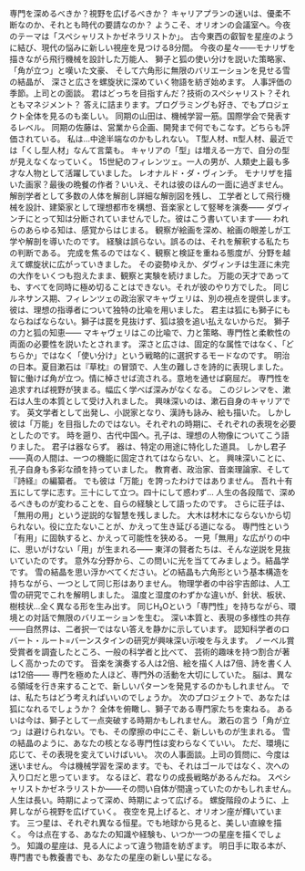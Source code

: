 専門を深めるべきか？視野を広げるべきか？
キャリアプランの迷いは、優柔不断なのか、それとも時代の要請なのか？
ようこそ、オリオンの会議室へ。今夜のテーマは「スペシャリストかゼネラリストか」。
古今東西の叡智を星座のように結び、現代の悩みに新しい視座を見つける8分間。
今夜の星々——モナリザを描きながら飛行機械を設計した万能人、
獅子と狐の使い分けを説いた策略家、「角が立つ」と嘆いた文豪、
そして六角形に無限のバリエーションを見せる雪の結晶が、
深さと広さを螺旋状に深めていく物語を紡ぎ始めます。
人事評価の季節。上司との面談。
君はどっちを目指すんだ？技術のスペシャリスト？それともマネジメント？
答えに詰まります。プログラミングも好き、でもプロジェクト全体を見るのも楽しい。
同期の山田は、機械学習一筋。国際学会で発表するレベル。
同期の佐藤は、営業から企画、開発まで何でもこなす。どちらも評価されている。
私は...中途半端なのかもしれない。
T型人材、π型人材、最近では「くし型人材」なんて言葉も。
キャリアの「型」は増える一方で、自分の型が見えなくなっていく。
15世紀のフィレンツェ。一人の男が、人類史上最も多才な人物として活躍していました。
レオナルド・ダ・ヴィンチ。
モナリザを描いた画家？最後の晩餐の作者？いいえ、それは彼のほんの一面に過ぎません。
解剖学者として多数の人体を解剖し詳細な解剖図を残し、
工学者として飛行機械を設計、建築家として理想都市を構想、音楽家として竪琴を演奏——
ダヴィンチにとって知は分断されていませんでした。彼はこう書いています——
われらのあらゆる知は、感覚からはじまる。
観察が絵画を深め、絵画の眼差しが工学や解剖を導いたのです。
経験は誤らない。誤るのは、それを解釈する私たちの判断である。
完成を焦るのではなく、観察と検証を重ねる態度が、分野を越えて螺旋状に広がっていきました。
その姿勢ゆえか、ダヴィンチは生涯に未完の大作をいくつも抱えたまま、観察と実験を続けました。
万能の天才であっても、すべてを同時に極め切ることはできない。それが彼のやり方でした。
同じルネサンス期、フィレンツェの政治家マキャヴェリは、別の視点を提供します。
彼は、理想の指導者について独特の比喩を用いました。
君主は狐にも獅子にもならねばならない。獅子は罠を見抜けず、狐は狼を追い払えないからだ。
獅子の力と狐の知恵——
マキャヴェリはこの比喩で、力と策略、専門性と柔軟性の両面の必要性を説いたとされます。
深さと広さは、固定的な属性ではなく、「どちらか」ではなく「使い分け」という戦略的に選択するモードなのです。
明治の日本。夏目漱石は『草枕』の冒頭で、人生の難しさを詩的に表現しました。
智に働けば角が立つ。情に棹させば流される。意地を通せば窮屈だ。
専門性を追求すれば視野が狭まる。幅広く学べば深みがなくなる。
このジレンマを、漱石は人生の本質として受け入れました。
興味深いのは、漱石自身のキャリアです。
英文学者として出発し、小説家となり、漢詩も詠み、絵も描いた。
しかし彼は「万能」を目指したのではない。それぞれの時期に、それぞれの表現を必要としたのです。
時を遡り、古代中国へ。孔子は、理想の人物像についてこう語りました。
君子は器ならず。
器は、特定の用途に特化した道具。
しかし君子——真の人間は、一つの機能に固定されてはならない、と。
興味深いことに、孔子自身も多彩な顔を持っていました。
教育者、政治家、音楽理論家、そして『詩経』の編纂者。
でも彼は「万能」を誇ったわけではありません。
吾れ十有五にして学に志す。三十にして立つ。四十にして惑わず...
人生の各段階で、深めるべきものが変わることを、自らの経験として語ったのです。
さらに荘子は、「無用の用」という逆説的な智慧を残しました。
大木は材木にならないから切られない。役に立たないことが、かえって生き延びる道になる。
専門性という「有用」に固執すると、かえって可能性を狭める。
一見「無用」な広がりの中に、思いがけない「用」が生まれる——
東洋の賢者たちは、そんな逆説を見抜いていたのです。
意外な分野から、この問いに光を当ててみましょう。結晶学です。
雪の結晶を思い浮かべてください。どの結晶も六角形という基本構造を持ちながら、一つとして同じ形はありません。
物理学者の中谷宇吉郎は、人工雪の研究でこれを解明しました。
温度と湿度のわずかな違いが、針状、板状、樹枝状...全く異なる形を生み出す。
同じH₂Oという「専門性」を持ちながら、環境との対話で無限のバリエーションを生む。
深い本質と、表現の多様性の共存——自然界は、二者択一ではない答えを静かに示しています。
認知科学者のロバート・ルート=バーンスタインの研究が興味深い示唆を与えます。
ノーベル賞受賞者を調査したところ、一般の科学者と比べて、
芸術的趣味を持つ割合が著しく高かったのです。
音楽を演奏する人は2倍、絵を描く人は7倍、詩を書く人は12倍——
専門を極めた人ほど、専門外の活動を大切にしていた。
脳は、異なる領域を行き来することで、新しいパターンを発見するのかもしれません。
では、私たちはどう考えればいいのでしょうか。
次のプロジェクトで、あなたは狐になれるでしょうか？
全体を俯瞰し、獅子である専門家たちを束ねる。
あるいは今は、獅子として一点突破する時期かもしれません。
漱石の言う「角が立つ」は避けられない。でも、その摩擦の中にこそ、新しいものが生まれる。
雪の結晶のように、あなたの核となる専門性は変わらなくていい。
ただ、環境に応じて、その表現を変えていけばいい。
次の人事面談。上司の質問に、今度は迷いません。
今は機械学習を深めます。でも、それはゴールではなく、次への入り口だと思っています。
なるほど、君なりの成長戦略があるんだね。
スペシャリストかゼネラリストか——その問い自体が間違っていたのかもしれません。
人生は長い。時期によって深め、時期によって広げる。
螺旋階段のように、上昇しながら視野を広げていく。
夜空を見上げると、オリオン座が輝いています。
三つ星は、それぞれ異なる恒星。でも地球から見ると、美しい直線を描く。
今は点在する、あなたの知識や経験も、いつか一つの星座を描くでしょう。
知識の星座は、見る人によって違う物語を紡ぎます。
明日手に取る本が、専門書でも教養書でも、あなたの星座の新しい星になる。